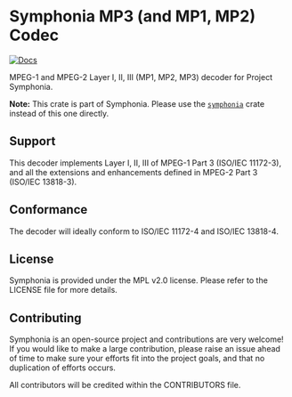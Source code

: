 # Symphonia MP3 (and MP1, MP2) Codec

[![Docs](https://docs.rs/symphonia-bundle-mp3/badge.svg)](https://docs.rs/symphonia-bundle-mp3)

MPEG-1 and MPEG-2 Layer I, II, III (MP1, MP2, MP3) decoder for Project Symphonia.

**Note:** This crate is part of Symphonia. Please use the [`symphonia`](https://crates.io/crates/symphonia) crate instead of this one directly.

## Support

This decoder implements Layer I, II, III of MPEG-1 Part 3 (ISO/IEC 11172-3), and all the extensions and enhancements defined in MPEG-2 Part 3 (ISO/IEC 13818-3).

## Conformance

The decoder will ideally conform to ISO/IEC 11172-4 and ISO/IEC 13818-4.

## License

Symphonia is provided under the MPL v2.0 license. Please refer to the LICENSE file for more details.

## Contributing

Symphonia is an open-source project and contributions are very welcome! If you would like to make a large contribution, please raise an issue ahead of time to make sure your efforts fit into the project goals, and that no duplication of efforts occurs.

All contributors will be credited within the CONTRIBUTORS file.
